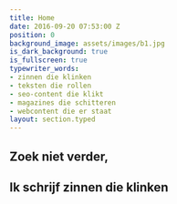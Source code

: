 ```yaml
---
title: Home
date: 2016-09-20 07:53:00 Z
position: 0
background_image: assets/images/b1.jpg
is_dark_background: true
is_fullscreen: true
typewriter_words:
- zinnen die klinken
- teksten die rollen
- seo-content die klikt
- magazines die schitteren
- webcontent die er staat
layout: section.typed
---
```


## Zoek niet verder,

## Ik schrijf <span id="typed">zinnen die klinken</span>
